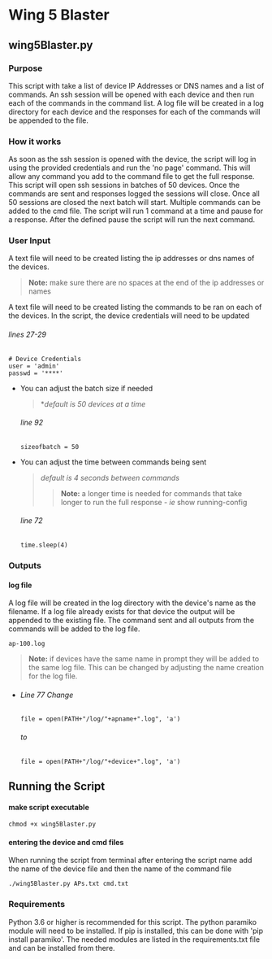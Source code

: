 # Wing 5 Blaster
## wing5Blaster.py
### Purpose
This script with take a list of device IP Addresses or DNS names and a list of commands. An ssh session will be opened with each device and then run each of the commands in the command list. A log file will be created in a log directory for each device and the responses for each of the commands will be appended to the file.

### How it works
As soon as the ssh session is opened with the device, the script will log in using the provided credentials and run the 'no page' command. This will allow any command you add to the command file to get the full response.
This script will open ssh sessions in batches of 50 devices. Once the commands are sent and responses logged the sessions will close. Once all 50 sessions are closed the next batch will start. </b>
Multiple commands can be added to the cmd file. The script will run 1 command at a time and pause for a response. After the defined pause the script will run the next command. 

### User Input
A text file will need to be created listing the ip addresses or dns names of the devices. 
>**Note:** make sure there are no spaces at the end of the ip addresses or names

A text file will need to be created listing the commands to be ran on each of the devices.
In the script, the device credentials will need to be updated
###### lines 27-29
```
# Device Credentials
user = 'admin'
passwd = '****'
```
- You can adjust the batch size if needed 
    >**default is 50 devices at a time*
    ###### line 92
    ```
    sizeofbatch = 50
    ```
- You can adjust the time between commands being sent
    >*default is 4 seconds between commands*
    >>**Note:** a longer time is needed for commands that take longer to run the full response - *ie* show running-config
    ###### line 72
    ```
    time.sleep(4)
    ```

### Outputs
#### log file 
A log file will be created in the log directory with the device's name as the filename. If a log file already exists for that device the output will be appended to the existing file. The command sent and all outputs from the commands will be added to the log file.
```
ap-100.log
```
>**Note:** if devices have the same name in prompt they will be added to the same log file. This can be changed by adjusting the name creation for the log file.

-
    ###### Line 77 Change
    ```
    file = open(PATH+"/log/"+apname+".log", 'a')
    ```
    ###### to
    ```
    file = open(PATH+"/log/"+device+".log", 'a')
    ```

## Running the Script
#### make script executable
```
chmod +x wing5Blaster.py
```
#### entering the device and cmd files
When running the script from terminal after entering the script name add the name of the device file and then the name of the command file
```
./wing5Blaster.py APs.txt cmd.txt
```

### Requirements
Python 3.6 or higher is recommended for this script.
The python paramiko module will need to be installed. If pip is installed, this can be done with 'pip install paramiko'. 
The needed modules are listed in the requirements.txt file and can be installed from there.